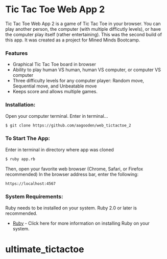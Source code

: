 # Tic Tac Toe Web App 2

Tic Tac Toe Web App 2 is a game of Tic Tac Toe in your browser.  You can play another person, the computer (with multiple difficutly levels), or have the computer play itself (rather entertaining).  This was the second build of this app.  It was created as a project for Mined Minds Bootcamp.   

### Features
* Graphical Tic Tac Toe board in browser
* Ability to play human VS human, human VS computer, or computer VS computer
* Three difficulty levels for any computer player: Random move, Sequential move, and Unbeatable move
* Keeps score and allows multiple games. 
### Installation:
Open your computer terminal.
Enter in terminal...
```sh
$ git clone https://github.com/aagooden/web_tictactoe_2
```
### To Start The App:
Enter in terminal in directory where app was cloned
```sh
$ ruby app.rb
```
Then, open your favorite web browser (Chrome, Safari, or Firefox recommended)
In the browser address bar, enter the following: 
```sh
https://localhost:4567
```

### System Requirements:
Ruby needs to be installed on your system.  Ruby 2.0 or later is recommended.  
* [Ruby](https://www.ruby-lang.org/en/documentation/installation/) - Click here for more information on installing Ruby on your system.
# ultimate_tictactoe
